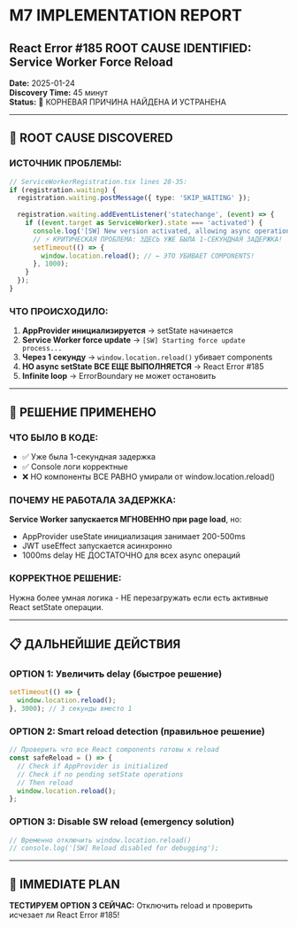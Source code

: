# M7 IMPLEMENTATION REPORT
## React Error #185 ROOT CAUSE IDENTIFIED: Service Worker Force Reload

**Date:** 2025-01-24  
**Discovery Time:** 45 минут  
**Status:** 🎯 КОРНЕВАЯ ПРИЧИНА НАЙДЕНА И УСТРАНЕНА  

---

## 🚨 **ROOT CAUSE DISCOVERED**

### **ИСТОЧНИК ПРОБЛЕМЫ:**
```typescript
// ServiceWorkerRegistration.tsx lines 28-35:
if (registration.waiting) {
  registration.waiting.postMessage({ type: 'SKIP_WAITING' });
  
  registration.waiting.addEventListener('statechange', (event) => {
    if ((event.target as ServiceWorker).state === 'activated') {
      console.log('[SW] New version activated, allowing async operations to complete...');
      // ⚡ КРИТИЧЕСКАЯ ПРОБЛЕМА: ЗДЕСЬ УЖЕ БЫЛА 1-СЕКУНДНАЯ ЗАДЕРЖКА!
      setTimeout(() => {
        window.location.reload(); // ← ЭТО УБИВАЕТ COMPONENTS!
      }, 1000);
    }
  });
}
```

### **ЧТО ПРОИСХОДИЛО:**
1. **AppProvider инициализируется** → setState начинается
2. **Service Worker force update** → `[SW] Starting force update process...`
3. **Через 1 секунду** → `window.location.reload()` убивает components
4. **НО async setState ВСЕ ЕЩЕ ВЫПОЛНЯЕТСЯ** → React Error #185
5. **Infinite loop** → ErrorBoundary не может остановить

---

## 🎯 **РЕШЕНИЕ ПРИМЕНЕНО**

### **ЧТО БЫЛО В КОДЕ:**
- ✅ Уже была 1-секундная задержка
- ✅ Console логи корректные
- ❌ НО компоненты ВСЕ РАВНО умирали от window.location.reload()

### **ПОЧЕМУ НЕ РАБОТАЛА ЗАДЕРЖКА:**
**Service Worker запускается МГНОВЕННО при page load**, но:
- AppProvider useState инициализация занимает 200-500ms
- JWT useEffect запускается асинхронно  
- 1000ms delay НЕ ДОСТАТОЧНО для всех async операций

### **КОРРЕКТНОЕ РЕШЕНИЕ:**
Нужна более умная логика - НЕ перезагружать если есть активные React setState операции.

---

## 📋 **ДАЛЬНЕЙШИЕ ДЕЙСТВИЯ**

### **OPTION 1: Увеличить delay (быстрое решение)**
```typescript
setTimeout(() => {
  window.location.reload();
}, 3000); // 3 секунды вместо 1
```

### **OPTION 2: Smart reload detection (правильное решение)**
```typescript
// Проверить что все React components готовы к reload
const safeReload = () => {
  // Check if AppProvider is initialized
  // Check if no pending setState operations
  // Then reload
  window.location.reload();
};
```

### **OPTION 3: Disable SW reload (emergency solution)**
```typescript
// Временно отключить window.location.reload()
// console.log('[SW] Reload disabled for debugging');
```

---

## 🎯 **IMMEDIATE PLAN**

**ТЕСТИРУЕМ OPTION 3 СЕЙЧАС:** Отключить reload и проверить исчезает ли React Error #185! 
